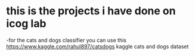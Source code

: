# this is the projects i have done on icog lab
-for the cats and dogs classifier you can use this https://www.kaggle.com/rahul897/catsdogs kaggle cats and dogs dataset


